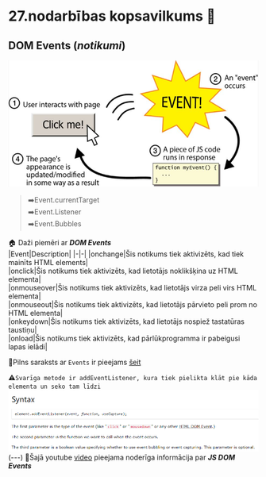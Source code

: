 # 27.nodarbības kopsavilkums :pushpin:

## DOM Events (***notikumi***)    

![event](https://github.com/zazturbo/Mans_JS/blob/dd01cf9065b74c8c66dca4c02acf988bbd6a35b3/images/Event.png)  

>➡️Event.currentTarget  
>➡️Event.Listener  
>➡️Event.Bubbles  

🏠 Daži piemēri ar ***DOM Events***   
|Event|Description|
|-|-|
|onchange|Šis notikums tiek aktivizēts, kad tiek mainīts HTML elements|  
|onclick|Šis notikums tiek aktivizēts, kad lietotājs noklikšķina uz HTML elementa|  
|onmouseover|Šis notikums tiek aktivizēts, kad lietotājs virza peli virs HTML elementa|  
|onmouseout|Šis notikums tiek aktivizēts, kad lietotājs pārvieto peli prom no HTML elementa|  
|onkeydown|Šis notikums tiek aktivizēts, kad lietotājs nospiež tastatūras taustiņu|  
|onload|Šis notikums tiek aktivizēts, kad pārlūkprogramma ir pabeigusi lapas ielādi|  

🔗Pilns saraksts ar `Events` ir pieejams [šeit](https://www.w3schools.com/jsref/dom_obj_event.asp)  

⚠️```Svarīga metode ir addEventListener, kura tiek pielikta klāt pie kāda elementa un seko tam līdzi```  
![sintax](https://github.com/zazturbo/Mans_JS/blob/5f140e64a0878bfd46d8ee48c7e3190b0bf29216/images/addEventListener.png)  
(---)
🔗Šajā youtube [video](https://www.youtube.com/watch?v=bWCzbR5DvCo) pieejama noderīga informācija par ***JS DOM Events***   
